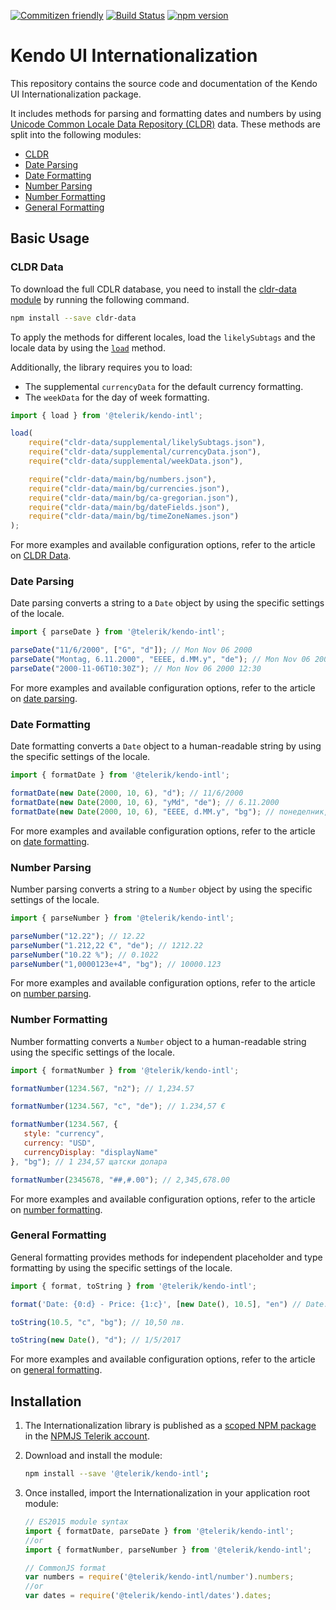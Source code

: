 [![Commitizen friendly](https://img.shields.io/badge/commitizen-friendly-brightgreen.svg)](http://commitizen.github.io/cz-cli/)
[![Build Status](https://travis-ci.org/telerik/kendo-intl.svg?branch=master)](https://travis-ci.org/telerik/kendo-intl)
[![npm version](https://badge.fury.io/js/%40telerik%2Fkendo-intl.svg)](https://badge.fury.io/js/%40telerik%2Fkendo-intl)


# Kendo UI Internationalization

This repository contains the source code and documentation of the Kendo UI Internationalization package.

It includes methods for parsing and formatting dates and numbers by using [Unicode Common Locale Data Repository (CLDR)](http://cldr.unicode.org/) data. These methods are split into the following modules:

* [CLDR](#cldr-data)
* [Date Parsing](#date-parsing)
* [Date Formatting](#date-formatting)
* [Number Parsing](#number-parsing)
* [Number Formatting](#number-formatting)
* [General Formatting](#general-formatting)

## Basic Usage

### CLDR Data

To download the full CDLR database, you need to install the [cldr-data module](https://www.npmjs.com/package/cldr-data) by running the following command.

```sh
npm install --save cldr-data
```

To apply the methods for different locales, load the `likelySubtags` and the locale data by using the [`load`](https://github.com/telerik/kendo-intl/blob/master/docs/cldr/api.md#load) method.

Additionally, the library requires you to load:
* The supplemental `currencyData` for the default currency formatting.
* The `weekData` for the day of week formatting.

```javascript
import { load } from '@telerik/kendo-intl';

load(
    require("cldr-data/supplemental/likelySubtags.json"),
    require("cldr-data/supplemental/currencyData.json"),
    require("cldr-data/supplemental/weekData.json"),

    require("cldr-data/main/bg/numbers.json"),
    require("cldr-data/main/bg/currencies.json"),
    require("cldr-data/main/bg/ca-gregorian.json"),
    require("cldr-data/main/bg/dateFields.json"),
    require("cldr-data/main/bg/timeZoneNames.json")
);
```

For more examples and available configuration options, refer to the article on [CLDR Data](https://github.com/telerik/kendo-intl/blob/master/docs/cldr/index.md).

### Date Parsing

Date parsing converts a string to a `Date` object by using the specific settings of the locale.

```js
import { parseDate } from '@telerik/kendo-intl';

parseDate("11/6/2000", ["G", "d"]); // Mon Nov 06 2000
parseDate("Montag, 6.11.2000", "EEEE, d.MM.y", "de"); // Mon Nov 06 2000
parseDate("2000-11-06T10:30Z"); // Mon Nov 06 2000 12:30
```

For more examples and available configuration options, refer to the article on [date parsing](https://github.com/telerik/kendo-intl/blob/master/docs/date-parsing/index.md).

### Date Formatting

Date formatting converts a `Date` object to a human-readable string by using the specific settings of the locale.

```js
import { formatDate } from '@telerik/kendo-intl';

formatDate(new Date(2000, 10, 6), "d"); // 11/6/2000
formatDate(new Date(2000, 10, 6), "yMd", "de"); // 6.11.2000
formatDate(new Date(2000, 10, 6), "EEEE, d.MM.y", "bg"); // понеделник, 6.11.2000
```

For more examples and available configuration options, refer to the article on [date formatting](https://github.com/telerik/kendo-intl/blob/master/docs/date-formatting/index.md).

### Number Parsing

Number parsing converts a string to a `Number` object by using the specific settings of the locale.

```js
import { parseNumber } from '@telerik/kendo-intl';

parseNumber("12.22"); // 12.22
parseNumber("1.212,22 €", "de"); // 1212.22
parseNumber("10.22 %"); // 0.1022
parseNumber("1,0000123e+4", "bg"); // 10000.123
```

For more examples and available configuration options, refer to the article on [number parsing](https://github.com/telerik/kendo-intl/blob/master/docs/num-parsing/index.md).

### Number Formatting

Number formatting converts a `Number` object to a human-readable string using the specific settings of the locale.

```js
import { formatNumber } from '@telerik/kendo-intl';

formatNumber(1234.567, "n2"); // 1,234.57

formatNumber(1234.567, "c", "de"); // 1.234,57 €

formatNumber(1234.567, {
   style: "currency",
   currency: "USD",
   currencyDisplay: "displayName"
}, "bg"); // 1 234,57 щатски долара

formatNumber(2345678, "##,#.00"); // 2,345,678.00
```

For more examples and available configuration options, refer to the article on [number formatting](https://github.com/telerik/kendo-intl/blob/master/docs/num-formatting/index.md).

### General Formatting

General formatting provides methods for independent placeholder and type formatting by using the specific settings of the locale.

```js
import { format, toString } from '@telerik/kendo-intl';

format('Date: {0:d} - Price: {1:c}', [new Date(), 10.5], "en") // Date: 1/5/2017 - Price: $10.50

toString(10.5, "c", "bg"); // 10,50 лв.

toString(new Date(), "d"); // 1/5/2017
```

For more examples and available configuration options, refer to the article on [general formatting](https://github.com/telerik/kendo-intl/blob/master/docs/general-formatting/index.md).

## Installation

1. The Internationalization library is published as a [scoped NPM package](https://docs.npmjs.com/misc/scope) in the [NPMJS Telerik account](https://www.npmjs.com/~telerik).

2. Download and install the module:

    ```bash
    npm install --save '@telerik/kendo-intl';
    ```

3. Once installed, import the Internationalization in your application root module:

    ```javascript
    // ES2015 module syntax
    import { formatDate, parseDate } from '@telerik/kendo-intl';
    //or
    import { formatNumber, parseNumber } from '@telerik/kendo-intl';
    ```
    ```javascript
    // CommonJS format
    var numbers = require('@telerik/kendo-intl/number').numbers;
    //or
    var dates = require('@telerik/kendo-intl/dates').dates;
    ```
